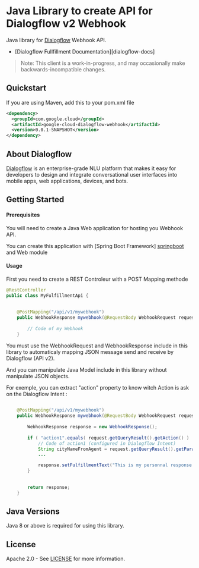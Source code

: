 Java Library to create API for Dialogflow v2 Webhook
======================================

Java library  for [Dialogflow][dialogflow] Webhook API.


- [Dialogflow Fullfillment Documentation][dialogflow-docs]

> Note: This client is a work-in-progress, and may occasionally
> make backwards-incompatible changes.

Quickstart
----------

[//]: # ({x-version-update-start:google-cloud-dialogflow:released})
If you are using Maven, add this to your pom.xml file
```xml
<dependency>
  <groupId>com.google.cloud</groupId>
  <artifactId>google-cloud-dialogflow-webhook</artifactId>
  <version>0.0.1-SNAPSHOT</version>
</dependency>
```

[//]: # ({x-version-update-end})



About Dialogflow
----------------

[Dialogflow][dialogflow] is an enterprise-grade NLU platform that makes it easy for developers to design and integrate conversational user interfaces into mobile apps, web applications, devices, and bots.



Getting Started
---------------
#### Prerequisites
You will need to create a Java Web application for hosting you Webhook API.

You can create this application with [Spring Boot Framework] [springboot] and Web module  

#### Usage
First you need to create a REST Controleur with a POST Mapping methode 

```java
@RestController
public class MyFulfillmentApi {
	
	
	@PostMapping("/api/v1/mywebhook")
    public WebhookResponse mywebhook(@RequestBody WebhookRequest request) {
		
		// Code of my Webhook
	}
```

You must use the WebhookRequest and WebhookResponse include in this library to automaticaly mapping JSON message send and receive by Dialogflow (API v2).

And you can manipulate Java Model include in this library without manipulate JSON objects.

For exemple, you can extract "action" property to know witch Action is ask on the Dialogflow Intent :
```java
	
	@PostMapping("/api/v1/mywebhook")
    public WebhookResponse mywebhook(@RequestBody WebhookRequest request) {
		
		WebhookResponse response = new WebhookResponse();
		
		if ( "action1".equals( request.getQueryResult().getAction() )  ) {
			// Code of action1 (configured in Dialogflow Intent)
			String cityNameFromAgent = request.getQueryResult().getParameters().get("cityName");
			...	

			response.setFulfillmentText("This is my personnal response ! ");
		}
		
		
		return response;
	}
```


Java Versions
-------------

Java 8 or above is required for using this library.



License
-------

Apache 2.0 - See [LICENSE] for more information.



[LICENSE]: https://www.apache.org/licenses/LICENSE-2.0
[dialogflow]: https://dialogflow.com/
[springboot]: https://spring.io/projects/spring-boot/
[dialogflow--docs]: https://dialogflow.com/docs/fulfillment/how-it-works
